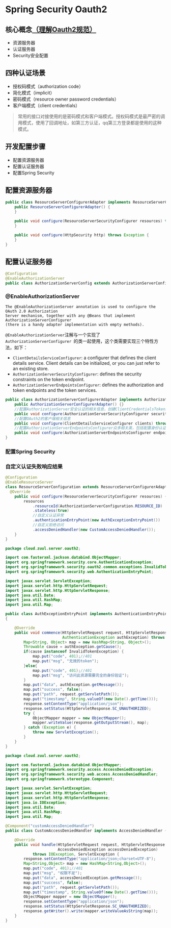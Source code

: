 

# Spring Security Oauth2

## 核心概念[（理解Oauth2规范）](http://www.ruanyifeng.com/blog/2014/05/oauth_2_0.html)
+ 资源服务器
+ 认证服务器
+ Security安全配置


## 四种认证场景

+ 授权码模式（authorization code）
+ 简化模式（implicit）
+ 密码模式（resource owner password credentials）
+ 客户端模式（client credentials）
> 常用的接口对接使用的是密码模式和客户端模式。授权码模式是最严密的调用模式，使用了回调地址，如第三方认证，qq第三方登录都是使用的这种模式。


## 开发配置步骤
+ 配置资源服务器
+ 配置认证服务器
+ 配置Spring Security


## 配置资源服务器
~~~java
public class ResourceServerConfigurerAdapter implements ResourceServerConfigurer {
    public ResourceServerConfigurerAdapter() {
    }

    public void configure(ResourceServerSecurityConfigurer resources) throws Exception {
    }

    public void configure(HttpSecurity http) throws Exception {
    }
}
~~~
## 配置认证服务器
~~~java
@Configuration
@EnableAuthorizationServer
public class AuthorizationServerConfig extends AuthorizationServerConfigurerAdapter {}
~~~

### **@EnableAuthorizationServer**
~~~
The @EnableAuthorizationServer annotation is used to configure the OAuth 2.0 Authorization
Server mechanism, together with any @Beans that implement AuthorizationServerConfigurer
(there is a handy adapter implementation with empty methods).
~~~
`@EnableAuthorizationServer`注解与一个实现了`AuthorizationServerConfigurer `的类一起使用，这个类需要实现三个特性方法，如下：

+ `ClientDetailsServiceConfigurer`: a configurer that defines the client details service. Client details can be initialized, or you can just refer to an existing store.
+ `AuthorizationServerSecurityConfigurer`: defines the security constraints on the token endpoint.
+ `AuthorizationServerEndpointsConfigurer`: defines the authorization and token endpoints and the token services.
~~~java
public class AuthorizationServerConfigurerAdapter implements AuthorizationServerConfigurer {
    public AuthorizationServerConfigurerAdapter() {}
    //配置AuthorizationServer安全认证的相关信息，创建ClientCredentialsTokenEndpointFilter核心过滤器
    public void configure(AuthorizationServerSecurityConfigurer security) throws Exception {}
    //配置OAuth2的客户端相关信息
    public void configure(ClientDetailsServiceConfigurer clients) throws Exception {}
    //配置AuthorizationServerEndpointsConfigurer众多相关类，包括配置身份认证器，配置认证方式，TokenStore，TokenGranter，OAuth2RequestFactory
    public void configure(AuthorizationServerEndpointsConfigurer endpoints) throws Exception {}
}
~~~

### 配置Spring Security


### 自定义认证失败响应结果

~~~java
@Configuration
@EnableResourceServer
class ResourceServerConfiguration extends ResourceServerConfigurerAdapter {
  @Override
    public void configure(ResourceServerSecurityConfigurer resources) {
        resources
            .resourceId(AuthorizationServerConfiguration.RESOURCE_ID)
            .stateless(true)
            //自定义认证异常
            .authenticationEntryPoint(new AuthExceptionEntryPoint())
            //自定义拒绝访问
            .accessDeniedHandler(new CustomAccessDeniedHandler());
    }
}
~~~

~~~java
package cloud.zuul.server.oauth2;

import com.fasterxml.jackson.databind.ObjectMapper;
import org.springframework.security.core.AuthenticationException;
import org.springframework.security.oauth2.common.exceptions.InvalidTokenException;
import org.springframework.security.web.AuthenticationEntryPoint;

import javax.servlet.ServletException;
import javax.servlet.http.HttpServletRequest;
import javax.servlet.http.HttpServletResponse;
import java.util.Date;
import java.util.HashMap;
import java.util.Map;

public class AuthExceptionEntryPoint implements AuthenticationEntryPoint
{

    @Override
    public void commence(HttpServletRequest request, HttpServletResponse response,
                         AuthenticationException authException) throws ServletException {
        Map<String, Object> map = new HashMap<String, Object>();
        Throwable cause = authException.getCause();
        if(cause instanceof InvalidTokenException) {
            map.put("code", 401);//401
            map.put("msg", "无效的token");
        }else{
            map.put("code", 401);//401
            map.put("msg", "访问此资源需要完全的身份验证");
        }
        map.put("data", authException.getMessage());
        map.put("success", false);
        map.put("path", request.getServletPath());
        map.put("timestamp", String.valueOf(new Date().getTime()));
        response.setContentType("application/json");
        response.setStatus(HttpServletResponse.SC_UNAUTHORIZED);
        try {
            ObjectMapper mapper = new ObjectMapper();
            mapper.writeValue(response.getOutputStream(), map);
        } catch (Exception e) {
            throw new ServletException();
        }
    }
}
~~~

~~~java
package cloud.zuul.server.oauth2;

import com.fasterxml.jackson.databind.ObjectMapper;
import org.springframework.security.access.AccessDeniedException;
import org.springframework.security.web.access.AccessDeniedHandler;
import org.springframework.stereotype.Component;

import javax.servlet.ServletException;
import javax.servlet.http.HttpServletRequest;
import javax.servlet.http.HttpServletResponse;
import java.io.IOException;
import java.util.Date;
import java.util.HashMap;
import java.util.Map;

@Component("customAccessDeniedHandler")
public class CustomAccessDeniedHandler implements AccessDeniedHandler {

    @Override
    public void handle(HttpServletRequest request, HttpServletResponse response,
                       AccessDeniedException accessDeniedException)
            throws IOException, ServletException {
        response.setContentType("application/json;charset=UTF-8");
        Map<String,Object> map = new HashMap<String,Object>();
        map.put("code", 401);//401
        map.put("msg", "权限不足");
        map.put("data", accessDeniedException.getMessage());
        map.put("success", false);
        map.put("path", request.getServletPath());
        map.put("timestamp", String.valueOf(new Date().getTime()));
        ObjectMapper mapper = new ObjectMapper();
        response.setContentType("application/json");
        response.setStatus(HttpServletResponse.SC_UNAUTHORIZED);
        response.getWriter().write(mapper.writeValueAsString(map));
    }
}


